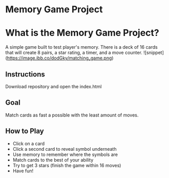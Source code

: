 # Memory Game Project

# What is the Memory Game Project?
A simple game built to test player's memory. There is a deck of 16 cards that will create 8 pairs,
a star rating, a timer, and a move counter.
![snippet] (https://image.ibb.co/dodGky/matching_game.png)

## Instructions
Download repository and open the index.html

## Goal
Match cards as fast a possible with the least amount of moves.

## How to Play
* Click on a card
* Click a second card to reveal symbol underneath
* Use memory to remember where the symbols are
* Match cards to the best of your ability
* Try to get 3 stars (finish the game within 16 moves)
* Have fun! 
